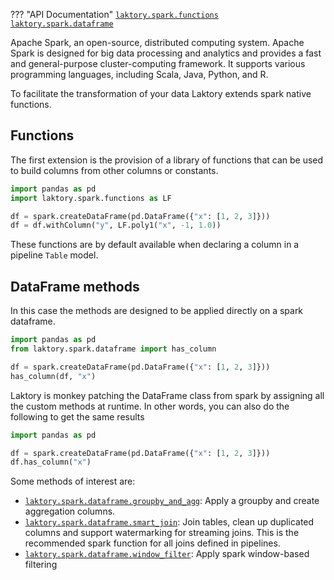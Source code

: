 ??? "API Documentation"
    [`laktory.spark.functions`](../api/spark/functions/poly1.md)<br>
    [`laktory.spark.dataframe`](../api/spark/dataframe/has_column.md)<br>

Apache Spark, an open-source, distributed computing system. Apache Spark is designed for big data processing and analytics and provides a fast and general-purpose cluster-computing framework.
It supports various programming languages, including Scala, Java, Python, and R.

To facilitate the transformation of your data Laktory extends spark native functions.

## Functions
The first extension is the provision of a library of functions that can be used to build columns from other columns or constants.

```py
import pandas as pd
import laktory.spark.functions as LF

df = spark.createDataFrame(pd.DataFrame({"x": [1, 2, 3]}))
df = df.withColumn("y", LF.poly1("x", -1, 1.0))
```
These functions are by default available when declaring a column in a pipeline `Table` model.

## DataFrame methods
In this case the methods are designed to be applied directly on a spark dataframe.
```py
import pandas as pd
from laktory.spark.dataframe import has_column

df = spark.createDataFrame(pd.DataFrame({"x": [1, 2, 3]}))
has_column(df, "x")
```

Laktory is monkey patching the DataFrame class from spark by assigning all the custom methods at runtime. In other words,
you can also do the following to get the same results
```py
import pandas as pd

df = spark.createDataFrame(pd.DataFrame({"x": [1, 2, 3]}))
df.has_column("x")
```

Some methods of interest are:

- [`laktory.spark.dataframe.groupby_and_agg`](../api/spark/dataframe/groupby_and_agg.md): Apply a groupby and create aggregation columns.
- [`laktory.spark.dataframe.smart_join`](../api/spark/dataframe/smart_join.md): Join tables, clean up duplicated columns and support watermarking for streaming joins. This is the recommended spark function for all joins defined in pipelines.
- [`laktory.spark.dataframe.window_filter`](../api/spark/dataframe/window_filter.md): Apply spark window-based filtering

